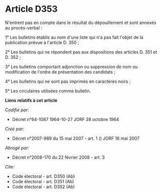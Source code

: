 # Article D353

N'entrent pas en compte dans le résultat du dépouillement et sont annexés au procès-verbal : 

1° Les bulletins établis au nom d'une liste qui n'a pas fait l'objet de la publication prévue à l'article D. 350 ; 

2° Les bulletins qui ne répondent pas aux dispositions des articles D. 351 et D. 352 ; 

3° Les bulletins comportant adjonction ou suppression de nom ou modification de l'ordre de présentation des candidats ; 

4° Les bulletins qui ne sont pas imprimés en caractères noirs ; 

5° Les circulaires utilisées comme bulletin.

**Liens relatifs à cet article**

_Codifié par_:

  - Décret n°64-1087 1964-10-27 JORF 28 octobre 1964

_Créé par_:

  - Décret n°2007-989 du 15 mai 2007 - art. 1 () JORF 16 mai 2007

_Abrogé par_:

  - Décret n°2008-170 du 22 février 2008 - art. 3

_Cite_:

  - Code électoral - art. D350 (Ab)
  - Code électoral - art. D351 (Ab)
  - Code électoral - art. D352 (Ab)
